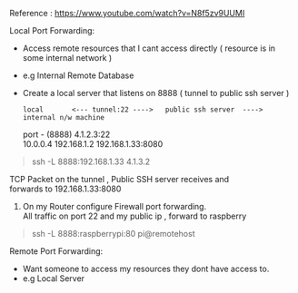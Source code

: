 

Reference : https://www.youtube.com/watch?v=N8f5zv9UUMI  

Local Port Forwarding:  
  - Access remote resources that I cant access directly ( resource is in some internal network )
  - e.g Internal Remote Database
  - Create a local server that listens on 8888 ( tunnel to public ssh server )
  
        local       <--- tunnel:22 ---->   public ssh server  ----> internal n/w machine
     port - (8888)                            4.1.2.3:22             
      10.0.0.4                                192.168.1.2            192.168.1.33:8080      
 
  > ssh -L 8888:192.168.1.33  4.1.3.2  
  
  TCP Packet on the tunnel , Public SSH server receives and   
  forwards to 192.168.1.33:8080  
 
  
   1. On my Router configure Firewall port forwarding.  
      All traffic on port 22 and my public ip , forward to raspberry  
   
   > ssh -L 8888:raspberrypi:80 pi@remotehost  
  
  
  
  Remote Port Forwarding:  
  - Want someone to access my resources they dont have access to.  
  - e.g Local Server 
